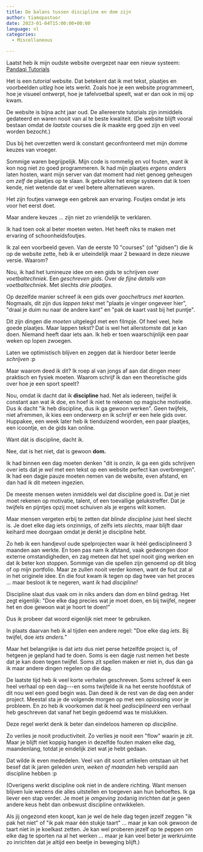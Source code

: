 ```yaml
---
title: De balans tussen discipline en dom zijn
author: tiamopastoor
date: 2023-01-04T15:00:00+00:00
language: nl
categories:
  - Miscellaneous

---
```

Laatst heb ik mijn oudste website overgezet naar een nieuw systeem: [Pandaqi Tutorials][1]

Het is een _tutorial_ website. Dat betekent dat ik met tekst, plaatjes en voorbeelden _uitleg_ hoe iets werkt. Zoals hoe je een website programmeert, hoe je visueel ontwerpt, hoe je tafelvoetbal speelt, wat er dan ook in mij op kwam.

De website is bijna acht jaar oud. De allereerste tutorials zijn inmiddels gedateerd en waren nooit van al te beste kwaliteit. (De website blijft vooral bestaan omdat de _laatste_ courses die ik maakte erg goed zijn en veel worden bezocht.)

Dus bij het overzetten werd ik constant geconfronteerd met mijn domme keuzes van vroeger.

Sommige waren begrijpelijk. Mijn code is rommelig en vol fouten, want ik kon nog niet zo goed programmeren. Ik had mijn plaatjes _ergens anders_ laten hosten, want mijn server van dat moment had niet genoeg geheugen om _zelf_ de plaatjes op te slaan. Ik gebruikte het enige systeem dat ik toen kende, niet wetende dat er veel betere alternatieven waren.

Het zijn foutjes vanwege een gebrek aan ervaring. Foutjes omdat je iets voor het eerst doet.

Maar andere keuzes ... zijn niet zo vriendelijk te verklaren.

Ik had toen ook al beter moeten weten. Het heeft niks te maken met ervaring of schoonheidsfoutjes.

Ik zal een voorbeeld geven. Van de eerste 10 "courses" (of "gidsen") die ik op de website zette, heb ik er uiteindelijk maar 2 bewaard in deze nieuwe versie. Waarom?

Nou, ik had het lumineuze idee om een gids te schrijven over _voetbaltechniek_. Een _geschreven gids_. Over _de fijne details van voetbaltechniek_. Met slechts _drie plaatjes_.

Op dezelfde manier schreef ik een gids over _goocheltrucs met kaarten._ Nogmaals, dit zijn dus _lappen tekst_ met "plaats je vinger ongeveer hier", "draai je duim nu naar de andere kant" en "pak de kaart vast bij het puntje".

Dit zijn dingen die _moeten_ uitgelegd met een filmpje. Of heel veel, hele goede plaatjes. Maar lappen tekst? Dat is wel het allerstomste dat je kan doen. Niemand heeft daar iets aan. Ik heb er toen waarschijnlijk een paar weken op lopen zwoegen. 

Laten we optimistisch blijven en zeggen dat ik hierdoor beter leerde _schrijven_ :p

Maar waarom deed ik dit? Ik roep al van jongs af aan dat dingen meer praktisch en fysiek moeten. Waarom schrijf ik dan een theoretische gids over hoe je een sport speelt?

Nou, omdat ik dacht dat ik **discipline** had. Net als iedereen, twijfel ik constant aan wat ik doe, en hoef ik niet te rekenen op magische motivatie. Dus ik dacht "ik heb discipline, dus ik ga gewoon werken". Geen twijfels, niet afremmen, ik kies een onderwerp en ik schrijf er een hele gids over. Huppakee, een week later heb ik tienduizend woorden, een paar plaatjes, een icoontje, en de gids kan online. 

Want dát is discipline, dacht ik.

Nee, dat is het niet, dat is gewoon **dom.**

Ik had binnen een dag moeten denken "dit is onzin, ik ga een gids schrijven over iets dat je _wel_ met een tekst op een website perfect kan overbrengen". Ik had een dagje pauze moeten nemen van de website, even afstand, en dan had ik dit meteen ingezien.

De meeste mensen weten inmiddels wel dat discipline goed is. Dat je niet moet rekenen op motivatie, talent, of een toevallige gelukstreffer. Dat je twijfels en pijntjes opzij moet schuiven als je ergens wilt komen.

Maar mensen vergeten erbij te zetten dat _blinde discipline_ juist heel slecht is. Je doet elke dag iets onzinnigs, of zelfs iets _slechts_, maar blijft daar keihard mee doorgaan omdat je denkt je discipline hebt.

Zo heb ik een handjevol oude spelprojecten waar ik héél gedisciplineerd 3 maanden aan werkte. En toen pas nam ik afstand, vaak gedwongen door externe omstandigheden, en zag meteen dat het spel nooit ging werken en dat ik beter kon stoppen. Sommige van die spellen zijn genoemd op dit blog of op mijn portfolio. Maar ze zullen nooit verder komen, want de fout zat al in het originele idee. En die fout kwam ik tegen op dag twee van het proces ... maar besloot ik te negeren, want ik had _discipline!_

Discipline slaat dus vaak om in niks anders dan dom en blind gedrag. Het zegt eigenlijk: "Doe elke dag precies wat je moet doen, en bij twijfel, negeer het en doe gewoon wat je hoort te doen!" 

Dus ik probeer dat woord eigenlijk niet meer te gebruiken.

In plaats daarvan heb ik al tijden een andere regel: "Doe elke dag _iets_. Bij twijfel, doe _iets anders._"

Maar het belangrijke is dat _iets_ dus niet perse hetzelfde project is, of hetgeen je gepland had te doen. Soms is een dagje rust nemen het beste dat je kan doen tegen twijfel. Soms zit spellen maken er niet in, dus dan ga ik maar andere dingen regelen op die dag. 

De laatste tijd heb ik veel korte verhalen geschreven. Soms schreef ik een heel verhaal op een dag---en soms twijfelde ik na het eerste hoofdstuk of dit nou wel een goed begin was. Dan deed ik de rest van de dag een ander project. Meestal sta je de volgende morgen op met een oplossing voor je probleem. En zo heb ik voorkomen dat ik heel _gedisciplineerd_ een verhaal heb geschreven dat vanaf het begin gedoemd was te mislukken.

Deze regel werkt denk ik beter dan eindeloos hameren op _discipline_.

Zo verlies je nooit productiviteit. Zo verlies je nooit een "flow" waarin je zit. Maar je blijft niet koppig hangen in dezelfde fouten maken elke dag, maandenlang, totdat je eindelijk ziet wat je hebt gedaan.

Dat wilde ik even mededelen. Veel van dit soort artikelen ontstaan uit het besef dat ik jaren geleden _uren, weken of maanden_ heb verspild aan discipline hebben :p

(Overigens werkt discipline ook niet in de andere richting. Want mensen blijven luie wezens die alles uitstellen en toegeven aan hun behoeftes. Ik ga liever een stap verder. Je moet je _omgeving_ zodanig inrichten dat je geen andere keus hebt dan onbewust discipline ontwikkelen. 

Als jij ongezond eten koopt, kan je wel de hele dag tegen jezelf zeggen "ik pak het niet" of "ik pak maar één stukje taart" ... maar je kan ook gewoon de taart niet in je koelkast zetten. Je kan wel proberen jezelf op te peppen om elke dag te sporten na al het werken ... maar je kan veel beter je werkruimte zo inrichten dat je altijd een beetje in beweging blijft.)

 [1]: https://pandaqi.com/tutorials